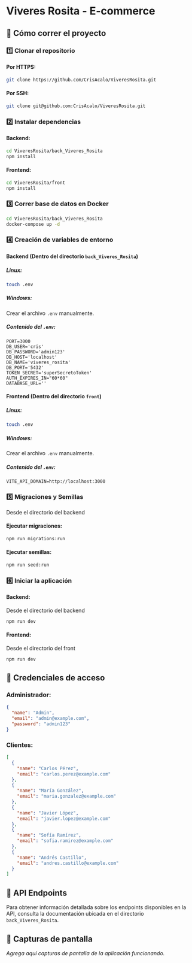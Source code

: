 # Viveres Rosita - E-commerce

## 🚀 Cómo correr el proyecto

### 1️⃣ Clonar el repositorio

#### Por HTTPS:
```sh
git clone https://github.com/CrisAcalo/ViveresRosita.git
```

#### Por SSH:
```sh
git clone git@github.com:CrisAcalo/ViveresRosita.git
```

### 2️⃣ Instalar dependencias

#### Backend:
```sh
cd ViveresRosita/back_Viveres_Rosita
npm install
```

#### Frontend:
```sh
cd ViveresRosita/front
npm install
```

### 3️⃣ Correr base de datos en Docker
```sh
cd ViveresRosita/back_Viveres_Rosita
docker-compose up -d
```

### 4️⃣ Creación de variables de entorno

#### Backend (Dentro del directorio `back_Viveres_Rosita`)

##### Linux:
```sh
touch .env
```

##### Windows:
Crear el archivo `.env` manualmente.

##### Contenido del `.env`:
```env
PORT=3000
DB_USER='cris'
DB_PASSWORD='admin123'
DB_HOST='localhost'
DB_NAME='viveres_rosita'
DB_PORT='5432'
TOKEN_SECRET='superSecretoToken'
AUTH_EXPIRES_IN="60*60"
DATABASE_URL=''
```

#### Frontend (Dentro del directorio `front`)

##### Linux:
```sh
touch .env
```

##### Windows:
Crear el archivo `.env` manualmente.

##### Contenido del `.env`:
```env
VITE_API_DOMAIN=http://localhost:3000
```

### 5️⃣ Migraciones y Semillas

Desde el directorio del backend
#### Ejecutar migraciones:
```sh
npm run migrations:run
```

#### Ejecutar semillas:
```sh
npm run seed:run
```

### 6️⃣ Iniciar la aplicación

#### Backend:
Desde el directorio del backend
```sh
npm run dev
```

#### Frontend:
Desde el directorio del front
```sh
npm run dev
```

## 🔐 Credenciales de acceso

### Administrador:
```json
{
  "name": "Admin",
  "email": "admin@example.com",
  "password": "admin123"
}
```

### Clientes:
```json
[
  {
    "name": "Carlos Pérez",
    "email": "carlos.perez@example.com"
  },
  {
    "name": "María González",
    "email": "maria.gonzalez@example.com"
  },
  {
    "name": "Javier López",
    "email": "javier.lopez@example.com"
  },
  {
    "name": "Sofía Ramírez",
    "email": "sofia.ramirez@example.com"
  },
  {
    "name": "Andrés Castillo",
    "email": "andres.castillo@example.com"
  }
]
```

## 📌 API Endpoints
Para obtener información detallada sobre los endpoints disponibles en la API, consulta la documentación ubicada en el directorio `back_Viveres_Rosita`.

## 📸 Capturas de pantalla
_Agrega aquí capturas de pantalla de la aplicación funcionando._
